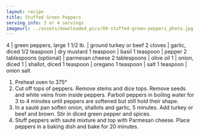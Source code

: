 ```yaml
---
layout: recipe
title: Stuffed Green Peppers
serving_info: 3 or 4 servings
imageurl: ../assets/downloaded_pics/09-stuffed-green-peppers_photo.jpg
---
```

<!-- Ingredients -->

4 | green peppers, large
1 1/2 lb. | ground turkey or beef
2 cloves | garlic, diced
1/2 teaspoon | dry mustard
1 teaspoon | basil
1 teaspoon | pepper
2 tablespoons (optional) | parmesan cheese
2 tablespoons | olive oil
1 | onion, diced
1 | shallot, diced
1 teaspoon | oregano
1 teaspoon | salt
1 teaspoon | onion salt

<!-- split -->
<!-- Steps -->
1. Preheat oven to 375°
2. Cut off tops of peppers. Remove stems and dice tops. Remove seeds and white veins from inside peppers. Parboil peppers in boiling water for 3 to 4 minutes until peppers are softened but still hold their shape.
3. In a sauté pan soften onion, shallots and garlic, 5 minutes. Add turkey or beef and brown. Stir in diced green pepper and spices.
4. Stuff peppers with sauté mixture and top with Parmesan cheese. Place peppers in a baking dish and bake for 20 minutes. 
